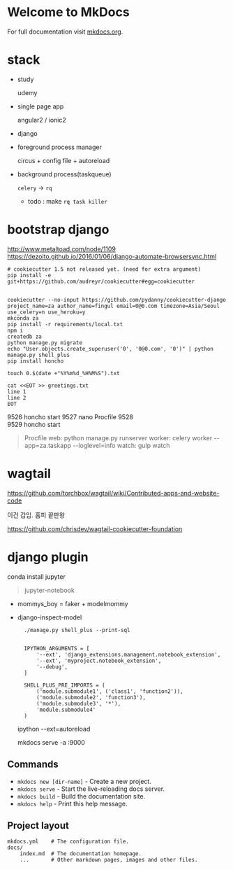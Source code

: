 # Welcome to MkDocs

For full documentation visit [mkdocs.org](http://mkdocs.org).

# stack

- study

    udemy

- single page app

    angular2 / ionic2

- django

- foreground process manager

    circus + config file + autoreload

- background process(taskqueue)

    `celery` -> `rq`

    - todo : make `rq task killer` 

# bootstrap django

<http://www.metaltoad.com/node/1109>
<https://dezoito.github.io/2016/01/06/django-automate-browsersync.html>


    # cookiecutter 1.5 not released yet. (need for extra argument)
    pip install -e git+https://github.com/audreyr/cookiecutter#egg=cookiecutter


    cookiecutter --no-input https://github.com/pydanny/cookiecutter-django  project_name=za author_name=fingul email=0@0.com timezone=Asia/Seoul use_celery=n use_heroku=y
    mkconda za
    pip install -r requirements/local.txt
    npm i
    createdb za
    python manage.py migrate
    echo "User.objects.create_superuser('0', '0@0.com', '0')" | python manage.py shell_plus
    pip install honcho

    touch 0.$(date +"%Y%m%d_%H%M%S").txt

    cat <<EOT >> greetings.txt
    line 1
    line 2
    EOT



 9526  honcho start
 9527  nano Procfile
 9528  
 9529  honcho start




> Procfile 
web: python manage.py runserver
worker: celery worker --app=za.taskapp --loglevel=info
watch: gulp watch
 







# wagtail

<https://github.com/torchbox/wagtail/wiki/Contributed-apps-and-website-code>

이건 갑임. 홈피 끝판왕

<https://github.com/chrisdev/wagtail-cookiecutter-foundation>

# django plugin

conda install jupyter

> jupyter-notebook 

- mommys_boy = faker + modelmommy
- django-inspect-model



        ./manage.py shell_plus --print-sql


        IPYTHON_ARGUMENTS = [
            '--ext', 'django_extensions.management.notebook_extension',
            '--ext', 'myproject.notebook_extension',
            '--debug',
        ]

        SHELL_PLUS_PRE_IMPORTS = (
            ('module.submodule1', ('class1', 'function2')),
            ('module.submodule2', 'function3'),
            ('module.submodule3', '*'),
            'module.submodule4'
        )

    ipython --ext=autoreload

    mkdocs serve -a :9000


## Commands

* `mkdocs new [dir-name]` - Create a new project.
* `mkdocs serve` - Start the live-reloading docs server.
* `mkdocs build` - Build the documentation site.
* `mkdocs help` - Print this help message.

## Project layout

    mkdocs.yml    # The configuration file.
    docs/
        index.md  # The documentation homepage.
        ...       # Other markdown pages, images and other files.
